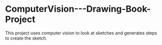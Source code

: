 # ComputerVision---Drawing-Book-Project
This project uses computer vision to look at sketches and generates steps to create the sketch.
